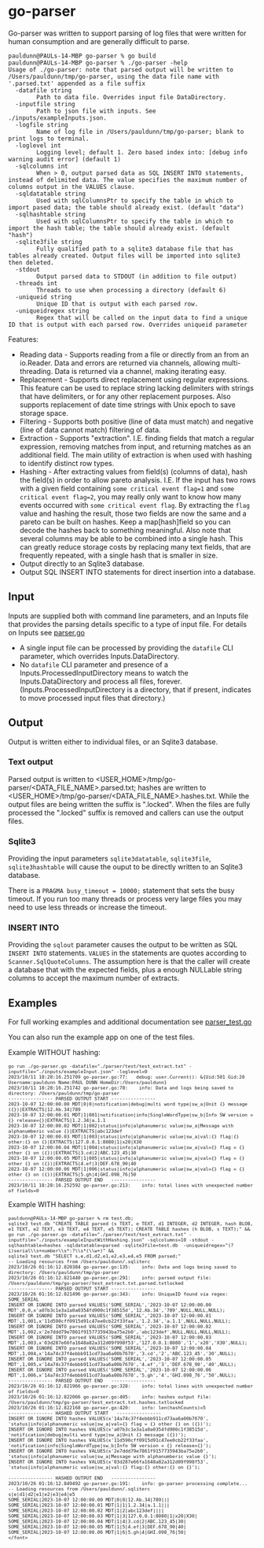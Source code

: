 # go-parser
Go-parser was written to support parsing of log files that were written for human consumption and are generally difficult to parse.

```
pauldunn@PAULs-14-MBP go-parser % go build
pauldunn@PAULs-14-MBP go-parser % ./go-parser -help
Usage of ./go-parser: note that parsed output will be written to /Users/pauldunn/tmp/go-parser, using the data file name with '.parsed.txt' appended as a file suffix
  -datafile string
    	Path to data file. Overrides input file DataDirectory.
  -inputfile string
    	Path to json file with inputs. See ./inputs/exampleInputs.json.
  -logfile string
    	Name of log file in /Users/pauldunn/tmp/go-parser; blank to print logs to terminal.
  -loglevel int
    	Logging level; default 1. Zero based index into: [debug info warning audit error] (default 1)
  -sqlcolumns int
    	When > 0, output parsed data as SQL INSERT INTO statements, instead of delimited data. The value specifies the maximum number of columns output in the VALUES clause.
  -sqldatatable string
    	Used with sqlColumnsPtr to specify the table in which to import pased data; the table should already exist. (default "data")
  -sqlhashtable string
    	Used with sqlColumnsPtr to specify the table in which to import the hash table; the table should already exist. (default "hash")
  -sqlite3file string
    	Fully qualified path to a sqlite3 database file that has tables already created. Output files will be imported into sqlite3 then deleted.
  -stdout
    	Output parsed data to STDOUT (in addition to file output)
  -threads int
    	Threads to use when processing a directory (default 6)
  -uniqueid string
    	Unique ID that is output with each parsed row.
  -uniqueidregex string
    	Regex that will be called on the input data to find a unique ID that is output with each parsed row. Overrides uniqueid parameter
```

Features:
* Reading data - Supports reading from a file or directly from an from an io.Reader. Data and errors are returned via channels, allowing multi-threading. Data is returned via a channel, making iterating easy.
* Replacement - Supports direct replacement using regular expressions. This feature can be used to replace string lacking delimiters with strings that have delimiters, or for any other replacement purposes. Also supports replacement of date time strings with Unix epoch to save storage space.
* Filtering - Supports both positive (line of data must match) and negative (line of data cannot match) filtering of data.
* Extraction - Supports "extraction". I.E. finding fields that match a regular expression, removing matches from input, and returning matches as an additional field. The main utility of extraction is when used with hashing to identify distinct row types.
* Hashing - After extracting values from field(s) (columns of data), hash the field(s) in order to allow pareto analysis. I.E. If the input has two rows with a given field containing `some critical event flag=1` and `some critical event flag=2`, you may really only want to know how many events occurred with `some critical event flag`. By extracting the `flag` value and hashing the result, those two fields are now the same and a pareto can be built on hashes. Keep a map[hash]field so you can decode the hashes back to something meaningful. Also note that several columns may be able to be combined into a single hash. This can greatly reduce storage costs by replacing many text fields, that are frequently repeated, with a single hash that is smaller in size.
* Output directly to an Sqlite3 database.
* Output SQL INSERT INTO statements for direct insertion into a database.

## Input
Inputs are supplied both with command line parameters, and an Inputs file that provides the parsing details specific to a type of input file. For details on Inputs see [parser.go](./parser/parser.go)
* A single input file can be processed by providing the `datafile` CLI parameter, which overrides Inputs.DataDirectory.
* No `datafile` CLI parameter and presence of a Inputs.ProcessedInputDirectory means to watch the Inputs.DataDirectory and process all files, forever. (Inputs.ProcessedInputDirectory is a directory, that if present, indicates to move processed input files that directory.)
## Output
Output is written either to individual files, or an Sqlite3 database.
### Text output
Parsed output is written to <USER_HOME>/tmp/go-parser/<DATA_FILE_NAME>.parsed.txt; hashes are written to <USER_HOME>/tmp/go-parser/<DATA_FILE_NAME>.hashes.txt. While the output files are being written the suffix is ".locked". When the files are fully processed the ".locked" suffix is removed and callers can use the output files.
### Sqlite3
Providing the input parameters `sqlite3datatable`, `sqlite3file`, `sqlite3hashtable` will cause the ouput to be directly written to an Sqlite3 database.

There is a `PRAGMA busy_timeout = 10000;` statement that sets the busy timeout. If you run too many threads or process very large files you may need to use less threads or increase the timeout.
### INSERT INTO
Providing the `sqlout` parameter causes the output to be written as SQL `INSERT INTO` statements. `VALUES` in the statements are quotes according to `Scanner.SqlQuoteColumns`. The assumption here is that the caller will create a database that with the expected fields, plus a enough NULLable string columns to accept the maximum number of extracts.

## Examples
For full working examples and additional documentation see [parser_test.go](./parser/parser_test.go)

You can also run the example app on one of the test files.

Example WITHOUT hashing:
<font size=0.5em>
```
go run ./go-parser.go -datafile="./parser/test/test_extract.txt" -inputfile="./inputs/exampleInput.json" -loglevel=0
2023/10/11 18:28:16.251709 go-parser.go:77:   debug: user.Current(): &{Uid:501 Gid:20 Username:pauldunn Name:PAUL DUNN HomeDir:/Users/pauldunn}
2023/10/11 18:28:16.251742 go-parser.go:78:    info: Data and logs being saved to directory: /Users/pauldunn/tmp/go-parser
---------------- PARSED OUTPUT START ----------------
2023-10-07 12:00:00.00 MDT|0|0|notification|debug|multi word type|sw_a|Unit {} message ({})|EXTRACTS|12.Ab.34|789
2023-10-07 12:00:00.01 MDT|1|001|notification|info|SingleWordType|sw_b|Info SW version = {} release={}|EXTRACTS|1.2.34|a.1.1
2023-10-07 12:00:00.02 MDT|1|002|status|info|alphanumeric value|sw_a|Message with alphanumberic value {}|EXTRACTS|abc123def
2023-10-07 12:00:00.03 MDT|1|003|status|info|alphanumeric value|sw_a|val:{} flag:{} other:{} on {}|EXTRACTS|127.0.0.1:8080|1|x20|X30
2023-10-07 12:00:00.04 MDT|1|004|status|info|alphanumeric value|sw_a|val={} flag = {} other {} on ({})|EXTRACTS|3.cd|2|ABC.123_45|30
2023-10-07 12:00:00.05 MDT|1|005|status|info|alphanumeric value|sw_a|val={} flag = {} other {} on ({})|EXTRACTS|4.ef|3|DEF.678_90|40
2023-10-07 12:00:00.06 MDT|1|006|status|info|alphanumeric value|sw_a|val={} flag = {} other {} on ({})|EXTRACTS|5.gh|4|GHI.098_76|50
---------------- PARSED OUTPUT END   ----------------
2023/10/11 18:28:16.252592 go-parser.go:213:    info: total lines with unexpected number of fields=0
```
</font>

Example WITH hashing:
<font size=0.5em>
```
pauldunn@PAULs-14-MBP go-parser % rm test.db;
sqlite3 test.db "CREATE TABLE parsed (s TEXT, e TEXT, d1 INTEGER, d2 INTEGER, hash BLOB, e1 TEXT, e2 TEXT, e3 TEXT, e4 TEXT, e5 TEXT); CREATE TABLE hashes (h BLOB, s TEXT);" &&
go run ./go-parser.go -datafile="./parser/test/test_extract.txt" -inputfile="./inputs/exampleInputWithHashing.json" -sqlcolumns=10 -stdout -sqlhashtable=hashes -sqldatatable=parsed -sqlite3file=test.db  -uniqueidregex="(?i)serial\\s+number\\s*:?\\s*(\\w+)" &&
sqlite3 test.db "SELECT s,e,d1,d2,e1,e2,e3,e4,e5 FROM parsed;"
-- Loading resources from /Users/pauldunn/.sqliterc
2023/10/26 01:16:12.820384 go-parser.go:135:    info: Data and logs being saved to directory: /Users/pauldunn/tmp/go-parser
2023/10/26 01:16:12.821440 go-parser.go:291:    info: parsed output file: /Users/pauldunn/tmp/go-parser/test_extract.txt.parsed.txtlocked
---------------- PARSED OUTPUT START ----------------
2023/10/26 01:16:12.821496 go-parser.go:343:    info: UniqueID found via regex: SOME_SERIAL
INSERT OR IGNORE INTO parsed VALUES('SOME_SERIAL','2023-10-07 12:00:00.00 MDT',0,0,x'a07b3c1e3a1a0a0354fd900c1f38515d','12.Ab.34','789',NULL,NULL,NULL);
INSERT OR IGNORE INTO parsed VALUES('SOME_SERIAL','2023-10-07 12:00:00.01 MDT',1,001,x'11d590cff0915d91c47ee0cb22f33faa','1.2.34','a.1.1',NULL,NULL,NULL);
INSERT OR IGNORE INTO parsed VALUES('SOME_SERIAL','2023-10-07 12:00:00.02 MDT',1,002,x'2e7ddd79e7861f9157735943ba75e2b0','abc123def',NULL,NULL,NULL,NULL);
INSERT OR IGNORE INTO parsed VALUES('SOME_SERIAL','2023-10-07 12:00:00.03 MDT',1,003,x'03d287e66fa1648a82a312d09f998f53','127.0.0.1:8080','1','x20','X30',NULL);
INSERT OR IGNORE INTO parsed VALUES('SOME_SERIAL','2023-10-07 12:00:00.04 MDT',1,004,x'14a74c37f4ebbb911cd73aa6a00b7670','3.cd','2','ABC.123_45','30',NULL);
INSERT OR IGNORE INTO parsed VALUES('SOME_SERIAL','2023-10-07 12:00:00.05 MDT',1,005,x'14a74c37f4ebbb911cd73aa6a00b7670','4.ef','3','DEF.678_90','40',NULL);
INSERT OR IGNORE INTO parsed VALUES('SOME_SERIAL','2023-10-07 12:00:00.06 MDT',1,006,x'14a74c37f4ebbb911cd73aa6a00b7670','5.gh','4','GHI.098_76','50',NULL);
---------------- PARSED OUTPUT END   ----------------
2023/10/26 01:16:12.821966 go-parser.go:328:    info: total lines with unexpected number of fields=0
2023/10/26 01:16:12.822066 go-parser.go:405:    info: hashes output file: /Users/pauldunn/tmp/go-parser/test_extract.txt.hashes.txtlocked
2023/10/26 01:16:12.822168 go-parser.go:420:    info: len(hashCounts)=5
---------------- HASHED OUTPUT START   ----------------
INSERT OR IGNORE INTO hashes VALUES(x'14a74c37f4ebbb911cd73aa6a00b7670', 'status|info|alphanumeric value|sw_a|val={} flag = {} other {} on ({})');
INSERT OR IGNORE INTO hashes VALUES(x'a07b3c1e3a1a0a0354fd900c1f38515d', 'notification|debug|multi word type|sw_a|Unit {} message ({})');
INSERT OR IGNORE INTO hashes VALUES(x'11d590cff0915d91c47ee0cb22f33faa', 'notification|info|SingleWordType|sw_b|Info SW version = {} release={}');
INSERT OR IGNORE INTO hashes VALUES(x'2e7ddd79e7861f9157735943ba75e2b0', 'status|info|alphanumeric value|sw_a|Message with alphanumberic value {}');
INSERT OR IGNORE INTO hashes VALUES(x'03d287e66fa1648a82a312d09f998f53', 'status|info|alphanumeric value|sw_a|val:{} flag:{} other:{} on {}');

---------------- HASHED OUTPUT END   ----------------
2023/10/26 01:16:12.849492 go-parser.go:191:    info: go-parser processing complete...
-- Loading resources from /Users/pauldunn/.sqliterc
s|e|d1|d2|e1|e2|e3|e4|e5
SOME_SERIAL|2023-10-07 12:00:00.00 MDT|0|0|12.Ab.34|789|||
SOME_SERIAL|2023-10-07 12:00:00.01 MDT|1|1|1.2.34|a.1.1|||
SOME_SERIAL|2023-10-07 12:00:00.02 MDT|1|2|abc123def||||
SOME_SERIAL|2023-10-07 12:00:00.03 MDT|1|3|127.0.0.1:8080|1|x20|X30|
SOME_SERIAL|2023-10-07 12:00:00.04 MDT|1|4|3.cd|2|ABC.123_45|30|
SOME_SERIAL|2023-10-07 12:00:00.05 MDT|1|5|4.ef|3|DEF.678_90|40|
SOME_SERIAL|2023-10-07 12:00:00.06 MDT|1|6|5.gh|4|GHI.098_76|50|
</font>